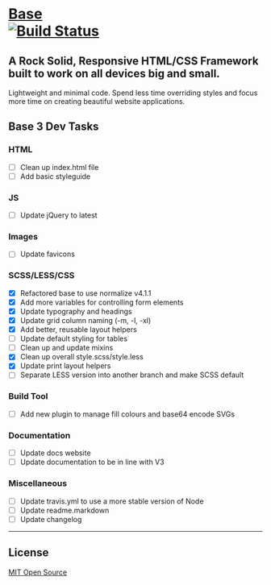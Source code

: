 # [Base](http://getbase.org) <br> [![Build Status](https://travis-ci.org/matthewhartman/base.svg?branch=master)](https://travis-ci.org/matthewhartman/base)

## A Rock Solid, Responsive HTML/CSS Framework built to work on all devices big and small.
Lightweight and minimal code. Spend less time overriding styles and focus more time on creating beautiful website applications.

## Base 3 Dev Tasks

### HTML
- [ ] Clean up index.html file
- [ ] Add basic styleguide

### JS
- [ ] Update jQuery to latest

### Images
- [ ] Update favicons

### SCSS/LESS/CSS
- [x] Refactored base to use normalize v4.1.1
- [x] Add more variables for controlling form elements
- [x] Update typography and headings
- [x] Update grid column naming (-m, -l, -xl)
- [x] Add better, reusable layout helpers
- [ ] Update default styling for tables
- [ ] Clean up and update mixins
- [x] Clean up overall style.scss/style.less
- [x] Update print layout helpers
- [ ] Separate LESS version into another branch and make SCSS default

### Build Tool
- [ ] Add new plugin to manage fill colours and base64 encode SVGs

### Documentation
- [ ] Update docs website
- [ ] Update documentation to be in line with V3

### Miscellaneous
- [ ] Update travis.yml to use a more stable version of Node
- [ ] Update readme.markdown
- [ ] Update changelog

* * *

## License
[MIT Open Source](https://opensource.org/licenses/MIT)